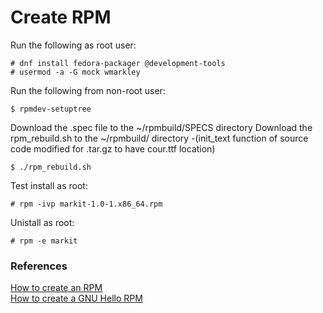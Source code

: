 # Create RPM

Run the following as root user:

```
# dnf install fedora-packager @development-tools
# usermod -a -G mock wmarkley
```

Run the following from non-root user:

```
$ rpmdev-setuptree
```

Download the .spec file to the ~/rpmbuild/SPECS directory
Download the rpm_rebuild.sh to the ~/rpmbuild/ directory
-(init_text function of source code modified for .tar.gz to have cour.ttf location)

```
$ ./rpm_rebuild.sh
```

Test install as root:

```
# rpm -ivp markit-1.0-1.x86_64.rpm
```

Unistall as root:

```
# rpm -e markit
```


### References
[How to create an RPM](https://fedoraproject.org/wiki/How_to_create_an_RPM_package)  
[How to create a GNU Hello RPM](https://fedoraproject.org/wiki/How_to_create_a_GNU_Hello_RPM_package)  

